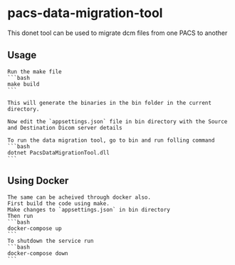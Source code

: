 # pacs-data-migration-tool
 This donet tool can be used to migrate dcm files from one PACS to another

## Usage
    Run the make file
    ```bash
    make build
    ```

    This will generate the binaries in the bin folder in the current directory.

    Now edit the `appsettings.json` file in bin directory with the Source and Destination Dicom server details

    To run the data migration tool, go to bin and run folling command
    ```bash
    dotnet PacsDataMigrationTool.dll
    ```

## Using Docker
    The same can be acheived through docker also.
    First build the code using make.
    Make changes to `appsettings.json` in bin directory
    Then run 
    ```bash 
    docker-compose up
    ```
    To shutdown the service run 
    ```bash 
    docker-compose down
    ```
    